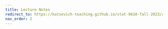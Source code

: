 ```yaml
---
title: Lecture Notes
redirect_to: https://katsevich-teaching.github.io/stat-9610-fall-2023/assets/lecture-notes.pdf
nav_order: 2
---
```

